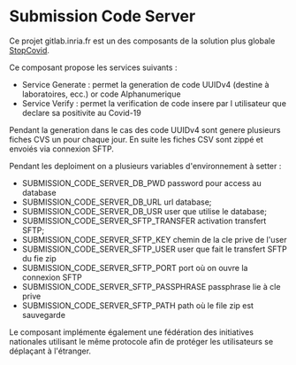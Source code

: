 # Submission Code Server

Ce projet gitlab.inria.fr est un des composants de la solution plus globale [StopCovid](https://gitlab.inria.fr/stopcovid19/accueil/-/blob/master/README.md).

Ce composant propose les services suivants :
* Service Generate : permet la generation de code UUIDv4 (destine à laboratoires, ecc.)  or code Alphanumerique
* Service Verify : permet la verification de code insere par l utilisateur que declare sa positivite au Covid-19

Pendant la generation dans le cas des code UUIDv4 sont genere plusieurs fiches CVS un pour chaque jour.
En suite les fiches CSV sont zippé et envoiés via connexion SFTP.


Pendant les deploiment on a plusieurs variables d'environnement à setter :

* SUBMISSION_CODE_SERVER_DB_PWD password pour access au database
* SUBMISSION_CODE_SERVER_DB_URL url database;
* SUBMISSION_CODE_SERVER_DB_USR user que utilise le database;
* SUBMISSION_CODE_SERVER_SFTP_TRANSFER activation transfert SFTP;
* SUBMISSION_CODE_SERVER_SFTP_KEY chemin de la cle prive de l'user
* SUBMISSION_CODE_SERVER_SFTP_USER user que fait le transfert SFTP du fie zip
* SUBMISSION_CODE_SERVER_SFTP_PORT port où on ouvre la connexion SFTP
* SUBMISSION_CODE_SERVER_SFTP_PASSPHRASE passphrase lie à cle prive
* SUBMISSION_CODE_SERVER_SFTP_PATH path où le file zip est sauvegarde

Le composant implémente également une fédération des initiatives nationales utilisant le même protocole afin de protéger les utilisateurs se déplaçant à l'étranger.
